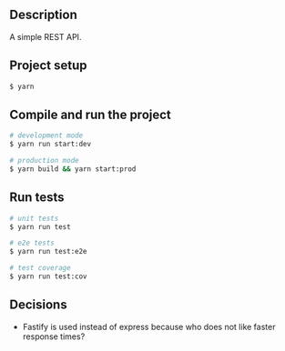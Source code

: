 ## Description
A simple REST API.

## Project setup

```bash
$ yarn
```

## Compile and run the project

```bash
# development mode
$ yarn run start:dev

# production mode
$ yarn build && yarn start:prod
```

## Run tests

```bash
# unit tests
$ yarn run test

# e2e tests
$ yarn run test:e2e

# test coverage
$ yarn run test:cov
```

## Decisions

- Fastify is used instead of express because who does not like faster response times?

